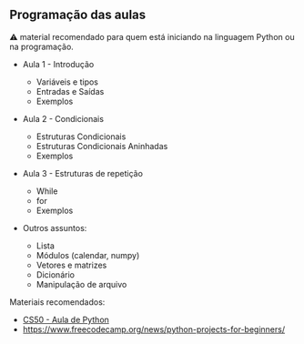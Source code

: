 ##  Programação das aulas

 ⚠️ material recomendado para quem está iniciando na linguagem Python ou na programação.

* Aula 1 - Introdução

     * Variáveis e tipos 
     * Entradas e Saídas
     * Exemplos

* Aula 2 - Condicionais

     * Estruturas Condicionais 
     * Estruturas Condicionais Aninhadas
     * Exemplos

* Aula 3 - Estruturas de repetição

     *  While
     * for
     * Exemplos
     
* Outros assuntos:

     * Lista
     * Módulos (calendar, numpy)
     * Vetores e matrizes
     * Dicionário
     * Manipulação de arquivo
    
Materiais recomendados:
    
  * [CS50 - Aula de Python](https://www.youtube.com/watch?v=ZEQh45W_UDo&list=PLhQjrBD2T382_R182iC2gNZI9HzWFMC_8&index=7)
  * https://www.freecodecamp.org/news/python-projects-for-beginners/
